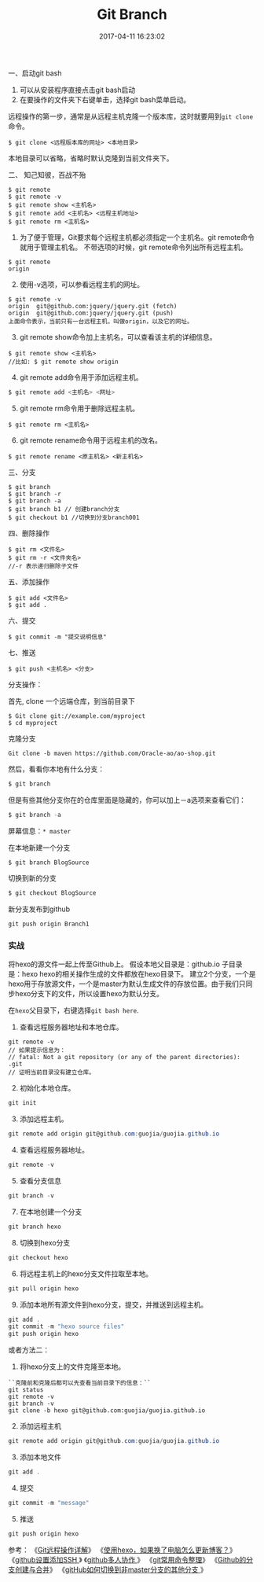 ﻿---
title: Git Branch
date: 2017-04-11 16:23:02
tags:
---

一、启动git bash
1. 可以从安装程序直接点击git bash启动
2. 在要操作的文件夹下右键单击，选择git bash菜单启动。

远程操作的第一步，通常是从远程主机克隆一个版本库，这时就要用到``git clone``命令。
```
$ git clone <远程版本库的网址> <本地目录>
```
本地目录可以省略，省略时默认克隆到当前文件夹下。

二、 知己知彼，百战不殆

```
$ git remote
$ git remote -v
$ git remote show <主机名>
$ git remote add <主机名> <远程主机地址>
$ git remote rm <主机名>
```

1. 为了便于管理，Git要求每个远程主机都必须指定一个主机名。git remote命令就用于管理主机名。
不带选项的时候，git remote命令列出所有远程主机。
```
$ git remote
origin
```
2. 使用-v选项，可以参看远程主机的网址。
```
$ git remote -v
origin  git@github.com:jquery/jquery.git (fetch)
origin  git@github.com:jquery/jquery.git (push)
上面命令表示，当前只有一台远程主机，叫做origin，以及它的网址。
```
3. git remote show命令加上主机名，可以查看该主机的详细信息。
```
$ git remote show <主机名>
//比如: $ git remote show origin
```
4. git remote add命令用于添加远程主机。
```cs
$ git remote add <主机名> <网址>
```
5. git remote rm命令用于删除远程主机。
```
$ git remote rm <主机名>
```
6. git remote rename命令用于远程主机的改名。
```
$ git remote rename <原主机名> <新主机名>
```
三、分支
```
$ git branch
$ git branch -r
$ git branch -a
$ git branch b1 // 创建branch分支
$ git checkout b1 //切换到分支branch001
```
四、删除操作
```
$ git rm <文件名>
$ git rm -r <文件夹名>
//-r 表示递归删除子文件
```
五、添加操作
```
$ git add <文件名>
$ git add .
```
六、提交
```
$ git commit -m "提交说明信息"
```
七、推送
```
$ git push <主机名> <分支>
```

<!--more-->

分支操作：

首先, clone 一个远端仓库，到当前目录下
```
$ Git clone git://example.com/myproject 
$ cd myproject
```
克隆分支
```
Git clone -b maven https://github.com/Oracle-ao/ao-shop.git
```
然后，看看你本地有什么分支：
```cs
$ git branch
```
但是有些其他分支你在的仓库里面是隐藏的，你可以加上－a选项来查看它们：
```cs
$ git branch -a
```
屏幕信息：``* master``

在本地新建一个分支
```cs
$ git branch BlogSource
```

 切换到新的分支
 ```cs
 $ git checkout BlogSource
 ```

 新分支发布到github
 ```cs
 git push origin Branch1
 ```

 ### 实战
 将hexo的源文件一起上传至Github上。
 假设本地父目录是：github.io
 子目录是：hexo
 hexo的相关操作生成的文件都放在hexo目录下。
 建立2个分支，一个是hexo用于存放源文件，一个是master为默认生成文件的存放位置。由于我们只同步hexo分支下的文件，所以设置hexo为默认分支。

在``hexo``父目录下，右键选择``git bash here``.
1. 查看远程服务器地址和本地仓库。
```
git remote -v
// 如果提示信息为：
// fatal: Not a git repository (or any of the parent directories): .git
// 证明当前目录没有建立仓库。
```
2. 初始化本地仓库。
```cs
git init
```
3. 添加远程主机。
```cs
git remote add origin git@github.com:guojia/guojia.github.io
```
4. 查看远程服务器地址。
```cs
git remote -v
```
5. 查看分支信息
```cs
git branch -v
```
7. 在本地创建一个分支
```cs
git branch hexo
```
8. 切换到hexo分支
```cs
git checkout hexo
```
6. 将远程主机上的hexo分支文件拉取至本地。
```cs
git pull origin hexo
```
9. 添加本地所有源文件到hexo分支，提交，并推送到远程主机。
```cs
git add .
git commit -m "hexo source files"
git push origin hexo
```

或者方法二：
1. 将hexo分支上的文件克隆至本地。
```
``克隆前和克隆后都可以先查看当前目录下的信息：``
git status
git remote -v
git branch -v
git clone -b hexo git@github.com:guojia/guojia.github.io
```
2. 添加远程主机
```cs
git remote add origin git@github.com:guojia/guojia.github.io
```
3. 添加本地文件
```cs
git add .
```
4. 提交
```cs
git commit -m "message"
```
5. 推送
```cs
git push origin hexo
```


参考：
《[Git远程操作详解](http://ruanyifeng.com/blog/2014/06/git_remote.html)》
《[使用hexo，如果换了电脑怎么更新博客？](https://www.zhihu.com/question/21193762/answer/138139539)》
《[github设置添加SSH ](http://blog.csdn.net/binyao02123202/article/details/20130891)》
《[github多人协作 ](http://blog.csdn.net/win_lin/article/details/17037731)》
《[git常用命令整理](http://justcoding.iteye.com/blog/1830388)》
《[Github的分支创建与合并](http://www.cnblogs.com/horanly/p/6265182.html)》
《[gitHub如何切换到非master分支的其他分支 ](http://blog.csdn.net/hsany330/article/details/51820860)》
